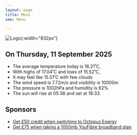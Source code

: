 ```yaml
---
layout: page
title: Menu
seo: Menu

---
```


![Logo](/images/logo.jpg){:width="832px"}

<!-- weather_marker starts -->
## On Thursday, 11 September 2025

- The average temperature today is 16.21˚C,
- With highs of 17.04˚C and lows of 15.52˚C,
- It may feel like 15.51˚C with few clouds
- The wind speed is 7.72m/s and visibility is 10000m
- The pressure is 1002hPa and humidity is 62%
- The sun will rise at 05:36 and set at 18:33

<!-- weather_marker ends -->

## Sponsors

- [Get £50 credit when switching to Octopus Energy](https://bit.ly/3oD1nnS)
- [Get £75 when taking a 1000mb YouFibre broadband plan](https://aklam.io/91zWhU?)
